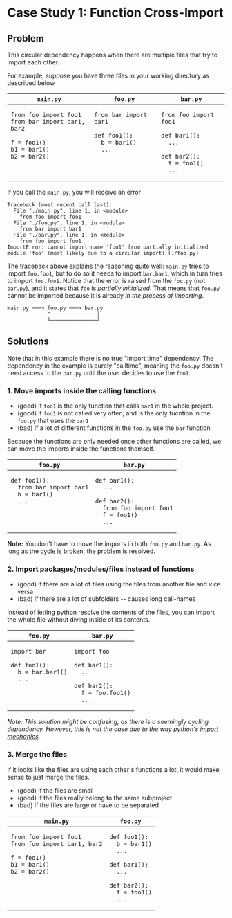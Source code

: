 # Case Study 1: Function Cross-Import

## Problem

This circular dependency happens when there are multiple files that try to import each other.

For example, suppose you have three files in your working directory as described below

<table>
  <thead>
    <tr>
      <th><code>main.py</code></th>
      <th><code>foo.py</code></th>
      <th><code>bar.py</code></th>
    </tr>
  </thead>
  <tbody>
    <tr style="vertical-align:top">
      <td>
        <pre><code class="language-python"><span class="hljs-keyword">from</span> foo <span class="hljs-keyword">import</span> foo1
<span class="hljs-keyword">from</span> bar <span class="hljs-keyword">import</span> bar1, bar2
        <span></span>
f = foo1()
b1 = bar1()
b2 = bar2()
</code></pre>
      </td>
      <td>
        <pre><code class="language-python"><span class="hljs-keyword">from</span> bar <span class="hljs-keyword">import</span> bar1
        <span></span>
<span class="hljs-function"><span class="hljs-keyword">def</span> <span class="hljs-title">foo1</span><span class="hljs-params">()</span>:</span>
&nbsp;&nbsp;b = bar1()
&nbsp;&nbsp;...</code></pre>
      </td>
      <td>
      <pre><code class="language-python"><span class="hljs-keyword">from</span> foo <span class="hljs-keyword">import</span> foo1
      <span></span>
<span class="hljs-function"><span class="hljs-keyword">def</span> <span class="hljs-title">bar1</span><span class="hljs-params">()</span>:</span>
&nbsp;&nbsp;...
<span></span>
<span class="hljs-function"><span class="hljs-keyword">def</span> <span class="hljs-title">bar2</span><span class="hljs-params">()</span>:</span>
&nbsp;&nbsp;f = foo1()
&nbsp;&nbsp;...
</code></pre>
      </td>
    </tr>
  </tbody>
</table>

If you call the `main.py`, you will receive an error

```{shell .numberLines}
Traceback (most recent call last):
  File "./main.py", line 1, in <module>
    from foo import foo1
  File "./foo.py", line 1, in <module>
    from bar import bar1
  File "./bar.py", line 1, in <module>
    from foo import foo1
ImportError: cannot import name 'foo1' from partially initialized module 'foo' (most likely due to a circular import) (./foo.py)
```

The traceback above explains the reasoning quite well: `main.py` tries to import `foo.foo1`, but to do so it needs to import `bar.bar1`, which in turn tries to import `foo.foo1`.
Notice that the error is raised from the `foo.py` (not `bar.py`), and it states that `foo` is *partially initialized*.
That means that `foo.py` cannot be imported because it is already *in the process of importing*.

```
main.py ───> foo.py ───> bar.py
             ^               │
             └───────────────┘
```

## Solutions

Note that in this example there is no true "import time" dependency. The dependency in the example is purely "calltime", meaning the `foo.py` doesn't need access to the `bar.py` until the user decides to use the `foo1`.

### 1. Move imports inside the calling functions

* (good) if `foo1` is the only function that calls `bar1` in the whole project.
* (good) if `foo1` is not called very often, and is the only fucntion in the `foo.py` that uses the `bar1`
* (bad) if a lot of different functions in the `foo.py` use the `bar` function

Because the functions are only needed once other functions are called, we can move the imports inside the functions themself.

<table>
  <thead>
    <tr>
      <th><code>foo.py</code></th>
      <th><code>bar.py</code></th>
    </tr>
  </thead>
  <tbody>
    <tr style="vertical-align:top">
      <td>
        <pre><code class="language-python"><span class="hljs-function"><span class="hljs-keyword">def</span> <span class="hljs-title">foo1</span><span class="hljs-params">()</span>:</span>
&nbsp;&nbsp;<span class="hljs-keyword">from</span> bar <span class="hljs-keyword">import</span> bar1
&nbsp;&nbsp;b = bar1()
&nbsp;&nbsp;...</code></pre>
      </td>
      <td>
      <pre><code class="language-python"><span class="hljs-function"><span class="hljs-keyword">def</span> <span class="hljs-title">bar1</span><span class="hljs-params">()</span>:</span>
&nbsp;&nbsp;...
<span></span>
<span class="hljs-function"><span class="hljs-keyword">def</span> <span class="hljs-title">bar2</span><span class="hljs-params">()</span>:</span>
&nbsp;&nbsp;<span class="hljs-keyword">from</span> foo <span class="hljs-keyword">import</span> foo1
&nbsp;&nbsp;f = foo1()
&nbsp;&nbsp;...
</code></pre>
      </td>
    </tr>
  </tbody>
</table>

**Note:** You don't have to move the imports in both `foo.py` and `bar.py`.
As long as the cycle is broken, the problem is resolved.

### 2. Import packages/modules/files instead of functions

* (good) if there are a lot of files using the files from another file and vice versa
* (bad) if there are a lot of subfolders -- causes long call-names

Instead of letting python resolve the contents of the files, you can import the whole file without diving inside of its contents.

<table>
  <thead>
    <tr>
      <th><code>foo.py</code></th>
      <th><code>bar.py</code></th>
    </tr>
  </thead>
  <tbody>
    <tr style="vertical-align:top">
      <td>
        <pre><code class="language-python"><span class="hljs-keyword">import</span> bar
        <span></span>
<span class="hljs-function"><span class="hljs-keyword">def</span> <span class="hljs-title">foo1</span><span class="hljs-params">()</span>:</span>
&nbsp;&nbsp;b = bar.bar1()
&nbsp;&nbsp;...</code></pre>
      </td>
      <td>
      <pre><code class="language-python"><span class="hljs-keyword">import</span> foo
      <span></span>
<span class="hljs-function"><span class="hljs-keyword">def</span> <span class="hljs-title">bar1</span><span class="hljs-params">()</span>:</span>
&nbsp;&nbsp;...
<span></span>
<span class="hljs-function"><span class="hljs-keyword">def</span> <span class="hljs-title">bar2</span><span class="hljs-params">()</span>:</span>
&nbsp;&nbsp;f = foo.foo1()
&nbsp;&nbsp;...
</code></pre>
      </td>
    </tr>
  </tbody>
</table>

*Note: This solution might be confusing, as there is a seemingly cycling dependency. However, this is not the case due to the way python's [import mechanics](https://docs.python.org/3/reference/import.html).*

### 3. Merge the files

If it looks like the files are using each other's functions a lot, it would make sense to just merge the files.

* (good) if the files are small
* (good) if the files really belong to the same subproject
* (bad) if the files are large or have to be separated

<table>
  <thead>
    <tr>
      <th><code>main.py</code></th>
      <th><code>foo.py</code></th>
    </tr>
  </thead>
  <tbody>
    <tr style="vertical-align:top">
      <td >
        <pre><code class="language-python"><span class="hljs-keyword">from</span> foo <span class="hljs-keyword">import</span> foo1
<span class="hljs-keyword">from</span> foo <span class="hljs-keyword">import</span> bar1, bar2
        <span></span>
f = foo1()
b1 = bar1()
b2 = bar2()
</code></pre>
      </td>
      <td>
        <pre><code class="language-python"><span class="hljs-function"><span class="hljs-keyword">def</span> <span class="hljs-title">foo1</span><span class="hljs-params">()</span>:</span>
&nbsp;&nbsp;b = bar1()
&nbsp;&nbsp;...
<span></span>
<span class="hljs-function"><span class="hljs-keyword">def</span> <span class="hljs-title">bar1</span><span class="hljs-params">()</span>:</span>
&nbsp;&nbsp;...
<span></span>
<span class="hljs-function"><span class="hljs-keyword">def</span> <span class="hljs-title">bar2</span><span class="hljs-params">()</span>:</span>
&nbsp;&nbsp;f = foo1()
&nbsp;&nbsp;...</code></pre>
      </td>
    </tr>
  </tbody>
</table>
